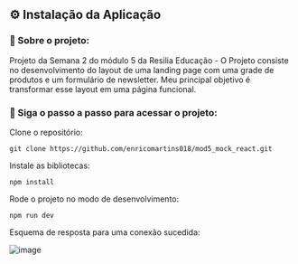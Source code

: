 ## ⚙ Instalação da Aplicação

### 🔎 Sobre o projeto:

Projeto da Semana 2 do módulo 5 da Resilia Educação - O Projeto consiste no desenvolvimento do layout de uma landing page com uma grade de produtos e um formulário de newsletter. Meu principal objetivo é transformar esse layout em uma página funcional.

### 👣 Siga o passo a passo para acessar o projeto: 

Clone o repositório:

```
git clone https://github.com/enricomartins018/mod5_mock_react.git
```

Instale as bibliotecas:

```
npm install
```

Rode o projeto no modo de desenvolvimento:

```
npm run dev
```

Esquema de resposta para uma conexão sucedida:

![image](https://user-images.githubusercontent.com/102622514/186299871-c4e8fbdb-4538-4ff9-949e-a0bffa89d4f3.png)




